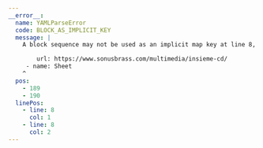 ```yaml
---
__error__:
  name: YAMLParseError
  code: BLOCK_AS_IMPLICIT_KEY
  message: |
    A block sequence may not be used as an implicit map key at line 8, column 1:

        url: https://www.sonusbrass.com/multimedia/insieme-cd/
     - name: Sheet
    ^
  pos:
    - 189
    - 190
  linePos:
    - line: 8
      col: 1
    - line: 8
      col: 2
---
```

